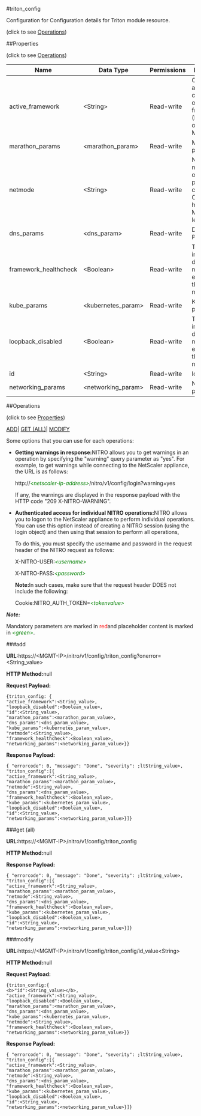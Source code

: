 #triton_config



Configuration for Configuration details for Triton module resource.

<span>(click to see [Operations](#operations))</span>



##Properties 

<span>(click to see [Operations](#operations))</span>





<table><thead><tr><th>Name</th><th>Data Type</th><th>Permissions</th><th>Description</th></tr></thead><tbody><tr><td>active_framework</td><td>&lt;String></td><td>Read-write</td><td>Currently active container orchestration framework (Kubernetes or Marathon).</td></tr><tr><td>marathon_params</td><td>&lt;marathon_param></td><td>Read-write</td><td>Marathon parameters.</td></tr><tr><td>netmode</td><td>&lt;String></td><td>Read-write</td><td>Network mode of the operation: IP per container or CPX per host.<br>Maximum length = 200</td></tr><tr><td>dns_params</td><td>&lt;dns_param></td><td>Read-write</td><td>DNS Parameters.</td></tr><tr><td>framework_healthcheck</td><td>&lt;Boolean></td><td>Read-write</td><td>This indicates default monitor is enabled on this app or not.</td></tr><tr><td>kube_params</td><td>&lt;kubernetes_param></td><td>Read-write</td><td>Kubernetes parameters.</td></tr><tr><td>loopback_disabled</td><td>&lt;Boolean></td><td>Read-write</td><td>This indicates default monitor is enabled on this app or not.</td></tr><tr><td>id</td><td>&lt;String></td><td>Read-write</td><td>Id.</td></tr><tr><td>networking_params</td><td>&lt;networking_param></td><td>Read-write</td><td>Networking parameters.</td></tr></tbody></table>

##Operations 

<span>(click to see [Properties](#properties))</span>





[ADD](#add)| [GET (ALL)](#get-all)| [MODIFY](#m)





Some options that you can use for each operations:

<ul><li><p><b>Getting warnings in response:</b>NITRO allows you to get warnings in an operation by specifying the "warning" query parameter as "yes". For example, to get warnings while connecting to the NetScaler appliance, the URL is as follows:</p><p>http://<span style="color:green;font-style:italic;">&lt;netscaler-ip-address&gt;</span>/nitro/v1/config/login?warning=yes</p><p>If any, the warnings are displayed in the response payload with the HTTP code "209 X-NITRO-WARNING".</p></li><li><p><b>Authenticated access for individual NITRO operations:</b>NITRO allows you to logon to the NetScaler appliance to perform individual operations. You can use this option instead of creating a NITRO session (using the login object) and then using that session to perform all operations,</p><p>To do this, you must specify the username and password in the request header of the NITRO request as follows:</p><p>X-NITRO-USER:<span style="color:green;font-style:italic;">&lt;username&gt;</span></p><p>X-NITRO-PASS:<span style="color:green;font-style:italic;">&lt;password&gt;</span></p><p><b>Note:</b>In such cases, make sure that the request header DOES not include the following:</p><p>Cookie:NITRO_AUTH_TOKEN=<span style="color:green;font-style:italic;">&lt;tokenvalue&gt;</span></p></li></ul>







***Note:*** 

Mandatory parameters are marked in <span style="color:#FF0000;">red</span>and placeholder content is marked in <span style="color:green;font-style:italic">&lt;green&gt;</span>.



###add







<b>URL:</b>https://&lt;MGMT-IP&gt;/nitro/v1/config/triton_config?onerror=&lt;String_value&gt;

<b>HTTP Method:</b>null

<b>Request Payload: </b>
```
{triton_config: {
"active_framework":<String_value>,
"loopback_disabled":<Boolean_value>,
"id":<String_value>,
"marathon_params":<marathon_param_value>,
"dns_params":<dns_param_value>,
"kube_params":<kubernetes_param_value>,
"netmode":<String_value>,
"framework_healthcheck":<Boolean_value>,
"networking_params":<networking_param_value>}}
```

<b>Response Payload: </b>
```
{ "errorcode": 0, "message": "Done", "severity": ;ltString_value>, "triton_config":[{
"active_framework":<String_value>,
"marathon_params":<marathon_param_value>,
"netmode":<String_value>,
"dns_params":<dns_param_value>,
"framework_healthcheck":<Boolean_value>,
"kube_params":<kubernetes_param_value>,
"loopback_disabled":<Boolean_value>,
"id":<String_value>,
"networking_params":<networking_param_value>}]}
```







###get (all)







<b>URL:</b>https://&lt;MGMT-IP&gt;/nitro/v1/config/triton_config

<b>HTTP Method:</b>null

<b>Response Payload: </b>
```
{ "errorcode": 0, "message": "Done", "severity": ;ltString_value>, "triton_config":[{
"active_framework":<String_value>,
"marathon_params":<marathon_param_value>,
"netmode":<String_value>,
"dns_params":<dns_param_value>,
"framework_healthcheck":<Boolean_value>,
"kube_params":<kubernetes_param_value>,
"loopback_disabled":<Boolean_value>,
"id":<String_value>,
"networking_params":<networking_param_value>}]}
```







###modify







<b>URL:</b>https://&lt;MGMT-IP&gt;/nitro/v1/config/triton_config/id_value&lt;String&gt;

<b>HTTP Method:</b>null

<b>Request Payload: </b>
```
{triton_config:{
<b>"id":<String_value></b>,
"active_framework":<String_value>,
"loopback_disabled":<Boolean_value>,
"marathon_params":<marathon_param_value>,
"dns_params":<dns_param_value>,
"kube_params":<kubernetes_param_value>,
"netmode":<String_value>,
"framework_healthcheck":<Boolean_value>,
"networking_params":<networking_param_value>}}
```

<b>Response Payload: </b>
```
{ "errorcode": 0, "message": "Done", "severity": ;ltString_value>, "triton_config":[{
"active_framework":<String_value>,
"marathon_params":<marathon_param_value>,
"netmode":<String_value>,
"dns_params":<dns_param_value>,
"framework_healthcheck":<Boolean_value>,
"kube_params":<kubernetes_param_value>,
"loopback_disabled":<Boolean_value>,
"id":<String_value>,
"networking_params":<networking_param_value>}]}
```








